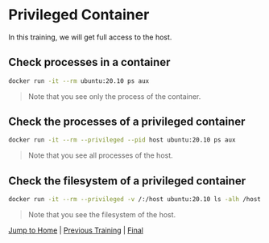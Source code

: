 # Privileged Container

In this training, we will get full access to the host.

## Check processes in a container
```bash
docker run -it --rm ubuntu:20.10 ps aux
```
>Note that you see only the process of the container.

## Check the processes of a privileged container
```bash
docker run -it --rm --privileged --pid host ubuntu:20.10 ps aux
```
>Note that you see all processes of the host.

## Check the filesystem of a privileged container
```bash
docker run -it --rm --privileged -v /:/host ubuntu:20.10 ls -alh /host
```
>Note that you see the filesystem of the host.

[Jump to Home](../README.md) | [Previous Training](../18_docker-compose/README.md) | [Final](../99_teardown/README.md)
